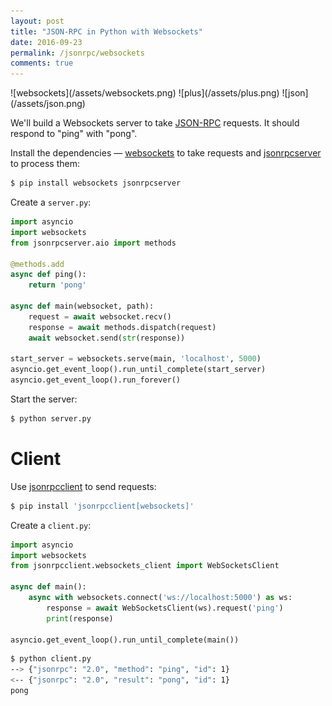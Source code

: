 ```yaml
---
layout: post
title: "JSON-RPC in Python with Websockets"
date: 2016-09-23
permalink: /jsonrpc/websockets
comments: true
---
```

<div class="wide-logos" markdown="1">
![websockets](/assets/websockets.png)
![plus](/assets/plus.png)
![json](/assets/json.png)
</div>

We'll build a Websockets server to take
[JSON-RPC](http://www.jsonrpc.org/) requests. It should respond to "ping" with
"pong".

Install the dependencies —  [websockets](http://websockets.readthedocs.io/) to
take requests and [jsonrpcserver](http://jsonrpcserver.readthedocs.io/) to
process them:

```sh
$ pip install websockets jsonrpcserver
```
Create a `server.py`:

```python
import asyncio
import websockets
from jsonrpcserver.aio import methods

@methods.add
async def ping():
    return 'pong'

async def main(websocket, path):
    request = await websocket.recv()
    response = await methods.dispatch(request)
    await websocket.send(str(response))

start_server = websockets.serve(main, 'localhost', 5000)
asyncio.get_event_loop().run_until_complete(start_server)
asyncio.get_event_loop().run_forever()
```
Start the server:

```sh
$ python server.py
```

Client
======
Use [jsonrpcclient](http://jsonrpcclient.readthedocs.io/) to send requests:

```sh
$ pip install 'jsonrpcclient[websockets]'
```
Create a `client.py`:

```python
import asyncio
import websockets
from jsonrpcclient.websockets_client import WebSocketsClient

async def main():
    async with websockets.connect('ws://localhost:5000') as ws:
        response = await WebSocketsClient(ws).request('ping')
        print(response)

asyncio.get_event_loop().run_until_complete(main())
```
```sh
$ python client.py
--> {"jsonrpc": "2.0", "method": "ping", "id": 1}
<-- {"jsonrpc": "2.0", "result": "pong", "id": 1}
pong
```

